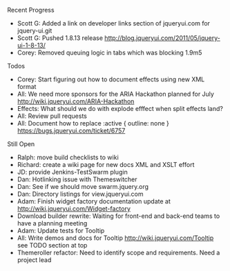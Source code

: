 Recent Progress

* Scott G: Added a link on developer links section of jqueryui.com for jquery-ui.git
* Scott G: Pushed 1.8.13 release http://blog.jqueryui.com/2011/05/jquery-ui-1-8-13/
* Corey: Removed queuing logic in tabs which was blocking 1.9m5

Todos

* Corey: Start figuring out how to document effects using new XML format
* All: We need more sponsors for the ARIA Hackathon planned for July http://wiki.jqueryui.com/ARIA-Hackathon
* Effects: What should we do with explode efffect when split effects land?
* All: Review pull requests
* All: Document how to replace :active { outline: none } https://bugs.jqueryui.com/ticket/6757

Still Open

* Ralph: move build checklists to wiki
* Richard: create a wiki page for new docs XML and XSLT effort
* JD: provide Jenkins-TestSwarm plugin
* Dan: Hotlinking issue with Themeswitcher
* Dan: See if we should move swarm.jquery.org
* Dan: Directory listings for view.jqueryui.com
* Adam: Finish widget factory documentation update at http://wiki.jqueryui.com/Widget-factory
* Download builder rewrite: Waiting for front-end and back-end teams to have a planning meeting
* Adam: Update tests for Tooltip
* All: Write demos and docs for Tooltip http://wiki.jqueryui.com/Tooltip see TODO section at top
* Themeroller refactor: Need to identify scope and requirements. Need a project lead
